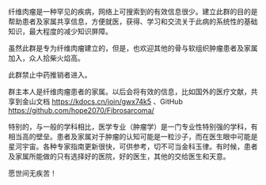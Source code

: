 纤维肉瘤是一种罕见的疾病，网络上可搜索到的有效信息很少。建立此群的目的是帮助患者及家属共享信息，方便就医，获得、学习和交流关于此病的系统性的基础知识，最大程度的减少知识屏障。

虽然此群是专为纤维肉瘤建立的，但是，也欢迎其他的骨与软组织肿瘤患者及家属加入，众人拾柴火焰高。

此群禁止中药推销者进入。

群主本人是纤维肉瘤患者的家属。以后会将有效的信息，比如国外的医疗文献，共享到金山文档 https://kdocs.cn/join/gwx74k5
、GitHub  https://github.com/hope2070/Fibrosarcoma/

特别的，与一般的学科相比，医学专业（肿瘤学）是一门专业性特别强的学科，有相当高的壁垒。患者及家属对于肿瘤的认知可能是一粒沙子，而在医生眼中可能是星河宇宙。各种专家指南更新很快，可供参考，切不可当金科玉律。有时候，患者及家属所能做的只有选择好的医院，好的医生，其他的交给医生和天意。

愿世间无疾苦！
